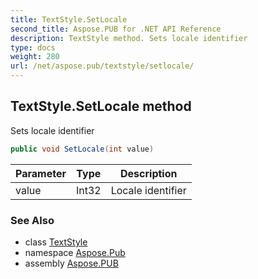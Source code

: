 ```yaml
---
title: TextStyle.SetLocale
second_title: Aspose.PUB for .NET API Reference
description: TextStyle method. Sets locale identifier
type: docs
weight: 280
url: /net/aspose.pub/textstyle/setlocale/
---
```

## TextStyle.SetLocale method

Sets locale identifier

```csharp
public void SetLocale(int value)
```

| Parameter | Type | Description |
| --- | --- | --- |
| value | Int32 | Locale identifier |

### See Also

* class [TextStyle](../)
* namespace [Aspose.Pub](../../textstyle/)
* assembly [Aspose.PUB](../../../)


